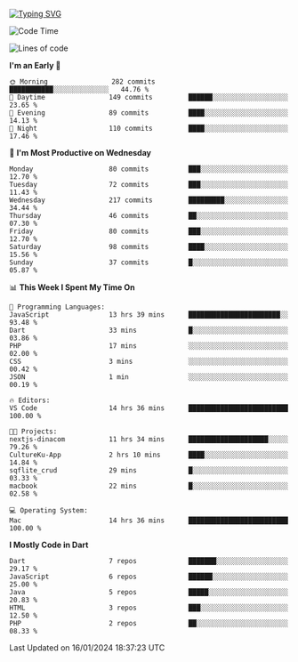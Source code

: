 
<a href="https://git.io/typing-svg"><img src="https://readme-typing-svg.demolab.com?font=Source+Code+Pro&pause=1000&random=false&width=435&lines=Hey+%F0%9F%A5%B6+iam+Yasa+Kafi+Razzan" alt="Typing SVG" /></a>
<!--START_SECTION:waka-->
![Code Time](http://img.shields.io/badge/Code%20Time-155%20hrs%207%20mins-blue)

![Lines of code](https://img.shields.io/badge/From%20Hello%20World%20I%27ve%20Written-297.7%20thousand%20lines%20of%20code-blue)

**I'm an Early 🐤** 

```text
🌞 Morning                282 commits         ███████████░░░░░░░░░░░░░░   44.76 % 
🌆 Daytime                149 commits         ██████░░░░░░░░░░░░░░░░░░░   23.65 % 
🌃 Evening                89 commits          ████░░░░░░░░░░░░░░░░░░░░░   14.13 % 
🌙 Night                  110 commits         ████░░░░░░░░░░░░░░░░░░░░░   17.46 % 
```
📅 **I'm Most Productive on Wednesday** 

```text
Monday                   80 commits          ███░░░░░░░░░░░░░░░░░░░░░░   12.70 % 
Tuesday                  72 commits          ███░░░░░░░░░░░░░░░░░░░░░░   11.43 % 
Wednesday                217 commits         █████████░░░░░░░░░░░░░░░░   34.44 % 
Thursday                 46 commits          ██░░░░░░░░░░░░░░░░░░░░░░░   07.30 % 
Friday                   80 commits          ███░░░░░░░░░░░░░░░░░░░░░░   12.70 % 
Saturday                 98 commits          ████░░░░░░░░░░░░░░░░░░░░░   15.56 % 
Sunday                   37 commits          █░░░░░░░░░░░░░░░░░░░░░░░░   05.87 % 
```


📊 **This Week I Spent My Time On** 

```text
💬 Programming Languages: 
JavaScript               13 hrs 39 mins      ███████████████████████░░   93.48 % 
Dart                     33 mins             █░░░░░░░░░░░░░░░░░░░░░░░░   03.86 % 
PHP                      17 mins             ░░░░░░░░░░░░░░░░░░░░░░░░░   02.00 % 
CSS                      3 mins              ░░░░░░░░░░░░░░░░░░░░░░░░░   00.42 % 
JSON                     1 min               ░░░░░░░░░░░░░░░░░░░░░░░░░   00.19 % 

🔥 Editors: 
VS Code                  14 hrs 36 mins      █████████████████████████   100.00 % 

🐱‍💻 Projects: 
nextjs-dinacom           11 hrs 34 mins      ████████████████████░░░░░   79.26 % 
CultureKu-App            2 hrs 10 mins       ████░░░░░░░░░░░░░░░░░░░░░   14.84 % 
sqflite_crud             29 mins             █░░░░░░░░░░░░░░░░░░░░░░░░   03.33 % 
macbook                  22 mins             █░░░░░░░░░░░░░░░░░░░░░░░░   02.58 % 

💻 Operating System: 
Mac                      14 hrs 36 mins      █████████████████████████   100.00 % 
```

**I Mostly Code in Dart** 

```text
Dart                     7 repos             ███████░░░░░░░░░░░░░░░░░░   29.17 % 
JavaScript               6 repos             ██████░░░░░░░░░░░░░░░░░░░   25.00 % 
Java                     5 repos             █████░░░░░░░░░░░░░░░░░░░░   20.83 % 
HTML                     3 repos             ███░░░░░░░░░░░░░░░░░░░░░░   12.50 % 
PHP                      2 repos             ██░░░░░░░░░░░░░░░░░░░░░░░   08.33 % 
```




 Last Updated on 16/01/2024 18:37:23 UTC
<!--END_SECTION:waka-->
